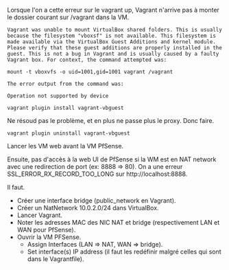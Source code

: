 
Lorsque l'on a cette erreur sur le vagrant up, Vagrant n'arrive pas à monter le dossier courant sur /vagrant dans la VM.

```
Vagrant was unable to mount VirtualBox shared folders. This is usually
because the filesystem "vboxsf" is not available. This filesystem is
made available via the VirtualBox Guest Additions and kernel module.
Please verify that these guest additions are properly installed in the
guest. This is not a bug in Vagrant and is usually caused by a faulty
Vagrant box. For context, the command attempted was:

mount -t vboxvfs -o uid=1001,gid=1001 vagrant /vagrant

The error output from the command was:

Operation not supported by device
```

```
vagrant plugin install vagrant-vbguest
```

Ne résoud pas le problème, et en plus ne passe plus le proxy. Donc faire.

```
vagrant plugin uninstall vagrant-vbguest
```

Lancer les VM web avant la VM PfSense.

Ensuite, pas d'accès à la web UI de PfSense si la WM est en NAT network avec une redirection de port (ex: 8888 => 80). On a une erreur SSL_ERROR_RX_RECORD_TOO_LONG sur http://localhost:8888.

Il faut.
+ Créer une interface bridge (public_network en Vagrant).
+ Créer un NatNetwork 10.0.2.0/24 dans VirtualBox.
+ Lancer Vagrant.
+ Noter les adresses MAC des NIC NAT et bridge (respectivement LAN et WAN pour PfSense).
+ Ouvrir la VM PFSense.
  + Assign Interfaces (LAN => NAT, WAN => bridge).
  + Set interface(s) IP address (il faut les redéfinir malgré celles qui sont dans le Vagrantfile).





